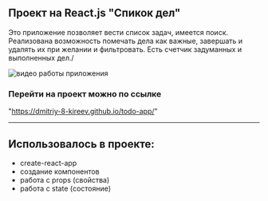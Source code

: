 ## Проект на React.js "Спикок дел"

Это приложение позволяет вести список задач, имеется поиск. Реализована
возможность помечать дела как важные, завершать и удалять их при желании и
фильтровать. Есть счетчик задуманных и выполненных дел./

![видео работы приложения](https://j.gifs.com/xvO75r.gif)

### Перейти на проект можно по ссылке

"https://dmitriy-8-kireev.github.io/todo-app/"

---

## Использовалось в проекте:

- create-react-app
- создание компонентов
- работа с props (свойства)
- работа с state (состояние)
